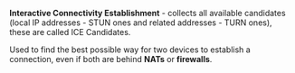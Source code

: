 **Interactive Connectivity Establishment** - collects all available candidates (local IP addresses - STUN ones and related addresses - TURN ones), these are called ICE Candidates.

Used to find the best possible way for two devices to establish a connection, even if both are behind **NATs** or **firewalls**.


